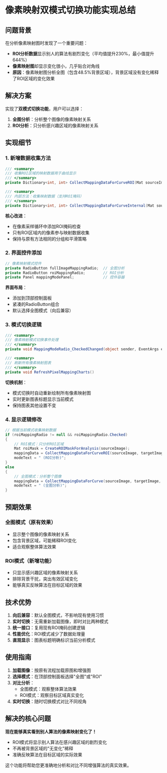 # 像素映射双模式切换功能实现总结

## 问题背景

在分析像素映射图时发现了一个重要问题：
- **ROI分析数据**显示别人的算法有剧烈变化（平均值提升230%，最小值提升644%）
- **像素映射图**却显示变化很小，几乎贴合对角线
- **原因**：像素映射图分析全图（包含48.5%背景区域），背景区域没有变化稀释了ROI区域的变化效果

## 解决方案

实现了**双模式切换功能**，用户可以选择：
1. **全图分析**：分析整个图像的像素映射关系
2. **ROI分析**：只分析感兴趣区域的像素映射关系

## 实现细节

### 1. 新增数据收集方法

```csharp
/// <summary>
/// 收集ROI区域的映射数据用于曲线显示
/// </summary>
private Dictionary<int, int> CollectMappingDataForCurveROI(Mat sourceImage, Mat targetImage, Mat roiMask, bool is16Bit)

/// <summary>
/// 内部方法：收集映射数据（支持ROI掩码）
/// </summary>
private Dictionary<int, int> CollectMappingDataForCurveInternal(Mat sourceImage, Mat targetImage, Mat roiMask, bool is16Bit)
```

**核心改进**：
- 在像素采样循环中添加ROI掩码检查
- 只有ROI区域内的像素参与映射数据收集
- 保持与原有方法相同的分组和平滑策略

### 2. 界面控件添加

```csharp
// 像素映射模式控件
private RadioButton fullImageMappingRadio;  // 全图分析
private RadioButton roiMappingRadio;        // ROI分析
private Panel mappingModePanel;             // 控件容器
```

**界面布局**：
- 添加到顶部控制面板
- 紧凑的RadioButton组合
- 默认选择全图模式（向后兼容）

### 3. 模式切换逻辑

```csharp
/// <summary>
/// 像素映射模式切换事件处理
/// </summary>
private void MappingModeRadio_CheckedChanged(object sender, EventArgs e)

/// <summary>
/// 刷新所有像素映射图表
/// </summary>
private void RefreshPixelMappingCharts()
```

**切换机制**：
- 模式切换时自动重新绘制所有像素映射图
- 实时更新图表标题显示当前模式
- 保持图表其他设置不变

### 4. 显示逻辑修改

```csharp
// 根据当前模式收集映射数据
if (roiMappingRadio != null && roiMappingRadio.Checked)
{
    // ROI模式：只分析ROI区域
    Mat roiMask = CreateROIMaskForAnalysis(sourceImage);
    mappingData = CollectMappingDataForCurveROI(sourceImage, targetImage, roiMask, is16Bit);
    modeText = " (ROI分析)";
}
else
{
    // 全图模式：分析整个图像
    mappingData = CollectMappingDataForCurve(sourceImage, targetImage, is16Bit);
    modeText = " (全图分析)";
}
```

## 预期效果

### 全图模式（原有效果）
- 显示整个图像的像素映射关系
- 包含背景区域，可能稀释ROI变化
- 适合观察整体算法效果

### ROI模式（新增功能）
- 只显示感兴趣区域的像素映射关系
- 排除背景干扰，突出有效区域变化
- 能够真实反映算法在目标区域的效果

## 技术优势

1. **向后兼容**：默认全图模式，不影响现有使用习惯
2. **实时切换**：无需重新加载图像，即时对比两种模式
3. **统一接口**：复用现有ROI掩码创建逻辑
4. **性能优化**：ROI模式减少了数据处理量
5. **直观显示**：图表标题明确标识当前分析模式

## 使用指南

1. **加载图像**：按原有流程加载原图和增强图
2. **选择模式**：在顶部控制面板选择"全图"或"ROI"
3. **对比分析**：
   - 全图模式：观察整体算法效果
   - ROI模式：观察目标区域真实变化
4. **实时切换**：随时切换模式对比不同视角

## 解决的核心问题

**现在能够真实看到别人算法的像素映射变化了！**
- ROI模式将显示别人算法在感兴趣区域的剧烈变化
- 不再被背景区域的"无变化"稀释
- 准确反映算法在目标区域的实际效果

这个功能将帮助您更准确地分析和对比不同增强算法的真实效果。

